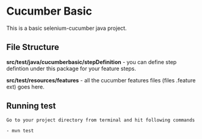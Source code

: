 # Cucumber Basic

This is a basic selenium-cucumber java project.

## File Structure

**src/test/java/cucumberbasic/stepDefinition** - you can define step defintion under this package for your feature steps.

**src/test/resources/features** - all the cucumber features files (files .feature ext) goes here.

## Running test

```
Go to your project directory from terminal and hit following commands

- mvn test
```

